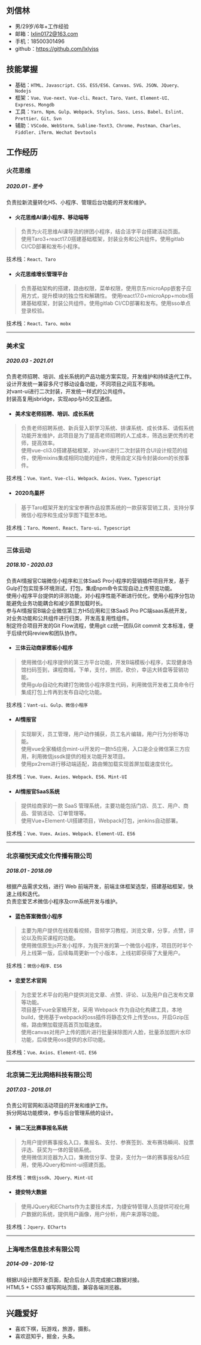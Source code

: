## 刘信林
- 男/29岁/6年+工作经验
- 邮箱：lxlin0172@163.com
- 手机：18500301496
- github：https://github.com/lxlyjss

## 技能掌握

- 基础：`HTML、Javascript、CSS、ES5/ES6、Canvas、SVG、JSON、JQuery、Nodejs`
- 框架：`Vue、Vue-next、Vue-cli、React、Taro、Vant、Element-UI、Express、Mongdb`
- 工具：`Yarn、Npm、Gulp、Webpack、Stylus、Sass、Less、Babel、Eslint、Prettier、Git、Svn`
- 辅助：`VSCode、WebStorm、Sublime-Text3、Chrome、Postman、Charles、Fiddler、iTerm、Wechat Devtools`
## 工作经历

### 火花思维
##### 2020.01 - 至今

负责拉新流量转化H5、小程序、管理后台功能的开发和维护。
- #### 火花思维AI课小程序、移动端等
> 负责为火花思维AI课导流的拼团小程序，结合活字平台搭建活动页面。  
> 使用Taro3+react17.0搭建基础框架，封装业务和公共组件。使用gitlab CI/CD部署和发布小程序。

技术栈：`React、Taro`

- #### 火花思维增长管理平台
> 负责基础架构的搭建，路由权限，菜单权限，使用京东microApp嵌套子应用方式，提升模块的独立性和解耦性。
> 使用react17.0+microApp+mobx搭建基础框架，封装公共组件。使用gitlab CI/CD部署和发布。使用sso单点登录校验。

技术栈：`React、Taro、mobx`

******

### 美术宝
##### 2020.03 - 2021.01

负责老师招聘、培训、成长系统的产品功能方案实现，开发维护和持续迭代工作。  
设计开发统一兼容多尺寸移动设备功能，不同项目之间互不影响。  
对vant-ui进行二次封装，开发统一样式的公共组件。  
封装高复用jsbridge，实现app与h5交互通信。
- #### 美术宝老师招聘、培训、成长系统
> 负责老师招聘系统、新兵营入职学习系统、排课系统、成长体系、请假系统功能开发维护，此项目是为了提高老师招聘的人工成本，筛选出更优秀的老师，提高效率。  
> 使用vue-cli3.0搭建基础框架，对vant进行二次封装符合UI设计规范的组件，使用mixins集成相同功能的组件，使用自定义指令封装dom的长按事件。

技术栈：`Vue、Vant、Vue-cli、Webpack、Axios、Vuex、Typescript`

- #### 2020鸟巢杯
> 基于Taro框架开发的宝宝参赛作品投票系统的一款获客营销工具，支持分享微信小程序和生成分享图下载至本地。
  
技术栈：`Taro、Moment、React、Taro-ui、Typescript`

******
### 三体云动
##### 2018.10 - 2020.03

负责AI情报官C端微信小程序和三体SaaS Pro小程序的营销插件项目开发，基于Gulp打包实现多环境测试，打包，集成npm命令实现自动上传预览功能。  
使用小程序平台提供的评测功能，对小程序性能不断进行优化，使用小程序分包功能避免业务功能耦合和减少首屏加载时长。  
参与AI情报官B端企业微信第三方H5应用和三体SaaS Pro PC端saas系统开发，对业务功能和公共组件进行归类，开发高复用性组件。  
制定符合项目开发的Git Flow流程，使用git cz统一团队Git commit 文本标准，便于后续代码review和团队协作。
- #### 三体云动商家模板小程序
> 使用微信小程序提供的第三方平台功能，开发B端模板小程序，实现健身场馆扫码签到，课程商城，下单，支付，拼团，砍价，幸运大转盘等营销功能。  
> 使用gulp自动化构建打包微信小程序原生代码，利用微信开发者工具命令行集成打包上传再到发布自动化功能。  

技术栈：`Vant-ui、Gulp、微信小程序`

- #### AI情报官
> 实现聊天，员工管理，用户动作捕获，员工名片编辑，用户行为分析等功能。  
> 使用vue全家桶结合mint-ui开发的一款h5应用，入口是企业微信第三方应用，利用微信jssdk提供的相关功能开发项目。  
> 使用px2rem进行移动端适配，路由懒加载实现首屏加载速度优化。

技术栈：`Vue、Vuex、Axios、Webpack、ES6、Mint-UI`

- #### AI情报官SaaS系统
> 提供给商家的一款 SaaS 管理系统，主要功能包括门店、员工、用户、商品、营销活动、订单管理等。  
> 使用Vue+Element-UI搭建项目，Webpack打包，jenkins自动部署。 

技术栈：`Vue、Vuex、Axios、Webpack、Element-UI、ES6`

******
### 北京福悦天成文化传播有限公司

##### 2018.01 - 2018.09

根据产品需求文档，进行 Web 前端开发，前端主体框架选型，搭建基础框架，快速上线和迭代。  
负责恋爱艺术微信小程序及crm系统开发与维护。

- #### 蓝色答案微信小程序
> 主要为用户提供在线观看视频，音频学习教程，浏览文章，分享，点赞，评论以及购买课程的功能。  
> 使用微信原生js开发小程序，为我开发的第一个微信小程序，项目历时半个月上线第一版，后续每周更新一个小版本，上线初即获得了大量用户。  

技术栈：`微信小程序、ES6`

- #### 恋爱艺术官网
> 为恋爱艺术平台的用户提供浏览文章、点赞、评论、以及用户自己发布文章等功能。  
> 项目基于vue全家桶开发，采用 Webpack 作为自动化构建工具，本地build，使用基于webpack的oss插件将静态文件上传至oss，开启Gzip压缩，路由懒加载提高首页加载速度。    
> 使用canvas对用户上传的图片进行批量抹除图片人脸，批量添加图片水印功能，后续使用oss提供的水印功能。

技术栈：`Vue、Axios、Element-UI、ES6`

******
### 北京骑二无比网络科技有限公司

##### 2017.03 - 2018.01

负责公司官网和活动项目的开发和维护工作。  
拆分网站功能模块，参与后台管理系统的设计。  

- #### 骑二无比赛事报名系统
> 为用户提供赛事报名入口，集报名、支付、参赛签到、发布赛场瞬间、投票评选、获奖为一体的营销系统。  
> 使用微信浏览器为入口，集微信分享、登录，支付为一体的赛事报名h5应用，使用JQuery和mint-ui搭建页面。  

技术栈：`微信jssdk、JQuery、Mint-UI`

- #### 捷安特大数据
> 使用JQuery和ECharts作为主要技术库，为捷安特管理人员提供可视化用户数据的系统，提供用户画像，用户分析，用户来源等功能。  

技术栈：`Jquery、ECharts`

******
### 上海唯杰信息技术有限公司

##### 2014-09 - 2016-12

根据UI设计图开发页面，配合后台人员完成接口数据对接。  
HTML5 + CSS3 编写网站页面，兼容各端浏览器。
******

## 兴趣爱好

- 喜欢下棋，玩游戏，旅游，摄影。
- 喜欢逛知乎，掘金，头条。